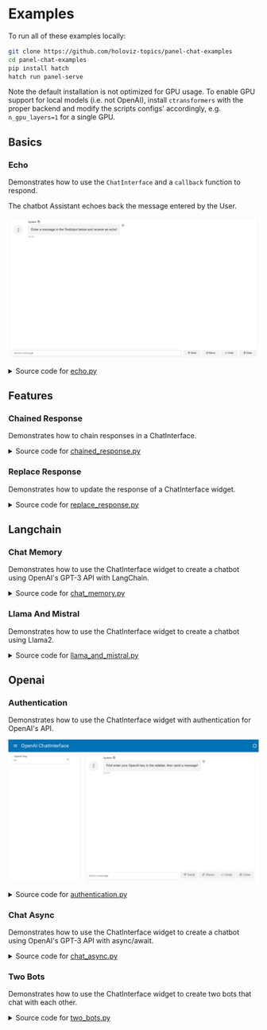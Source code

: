 
# Examples

To run all of these examples locally:

```bash
git clone https://github.com/holoviz-topics/panel-chat-examples
cd panel-chat-examples
pip install hatch
hatch run panel-serve
```

Note the default installation is not optimized for GPU usage. To enable GPU support for local
models (i.e. not OpenAI), install `ctransformers` with the proper backend and modify the
scripts configs' accordingly, e.g. `n_gpu_layers=1` for a single GPU.

## Basics

### Echo

Demonstrates how to use the `ChatInterface` and a `callback` function to respond.

The chatbot Assistant echoes back the message entered by the User.

[<img src="assets/thumbnails/echo.png" alt="Echo" style="max-height: 400px; max-width: 100%;">](examples/basics/echo.py)

<details>
<summary>Source code for <a href='examples/basics/echo.py' target='_blank'>echo.py</a></summary>
```python
"""
Demonstrates how to use the `ChatInterface` and a `callback` function to respond.

The chatbot Assistant echoes back the message entered by the User.
"""

import panel as pn

pn.extension()


def callback(contents: str, user: str, instance: pn.widgets.ChatInterface):
    message = f"Echoing {user}: {contents}"
    return message


chat_interface = pn.widgets.ChatInterface(callback=callback)
chat_interface.send(
    "Enter a message in the TextInput below and receive an echo!",
    user="System",
    respond=False,
)
chat_interface.servable()
```
</details>


### Echo Stream

Demonstrates how to use the `ChatInterface` and a `callback` function to stream back responses.

The chatbot Assistant echoes back the message entered by the User in a *streaming* fashion.

[<img src="assets/thumbnails/echo_stream.png" alt="Echo Stream" style="max-height: 400px; max-width: 100%;">](examples/basics/echo_stream.py)

<details>
<summary>Source code for <a href='examples/basics/echo_stream.py' target='_blank'>echo_stream.py</a></summary>
```python
"""
Demonstrates how to use the `ChatInterface` and a `callback` function to stream back responses.

The chatbot Assistant echoes back the message entered by the User in a *streaming* fashion.
"""


from time import sleep

import panel as pn

pn.extension()


def callback(contents: str, user: str, instance: pn.widgets.ChatInterface):
    sleep(1)
    message = ""
    for char in contents:
        sleep(0.05)
        message += char
        yield message


chat_interface = pn.widgets.ChatInterface(callback=callback)
chat_interface.send(
    "Enter a message in the TextInput below and receive an echo!",
    user="System",
    respond=False,
)
chat_interface.servable()
```
</details>


## Features

### Chained Response

Demonstrates how to chain responses in a ChatInterface.
<details>
<summary>Source code for <a href='examples/features/chained_response.py' target='_blank'>chained_response.py</a></summary>
```python
"""
Demonstrates how to chain responses in a ChatInterface.
"""

from time import sleep

import panel as pn

pn.extension()

ARM_BOT = "Arm Bot"
LEG_BOT = "Leg Bot"


async def callback(contents: str, user: str, instance: pn.widgets.ChatInterface):
    sleep(1)
    if user == "User":
        yield {
            "user": ARM_BOT,
            "avatar": "🦾",
            "value": f"Hey, {LEG_BOT}! Did you hear the user?",
        }
        instance.respond()
    elif user == ARM_BOT:
        user_entry = instance.value[-3]
        user_contents = user_entry.value
        yield {
            "user": LEG_BOT,
            "avatar": "🦿",
            "value": f'Yeah! They said "{user_contents}".',
        }


chat_interface = pn.widgets.ChatInterface(callback=callback)
chat_interface.send("Send a message!", user="System", respond=False)
chat_interface.servable()
```
</details>


### Delayed Placeholder

Demonstrates how to delay the display of the placeholder.
<details>
<summary>Source code for <a href='examples/features/delayed_placeholder.py' target='_blank'>delayed_placeholder.py</a></summary>
```python
"""
Demonstrates how to delay the display of the placeholder.
"""

from asyncio import sleep

import panel as pn

pn.extension()


async def callback(contents: str, user: str, instance: pn.widgets.ChatInterface):
    try:
        seconds = float(contents)
        if 0 < seconds < 10:
            await sleep(seconds)
            return f"Slept {contents} seconds!"
        else:
            return "Please enter a number between 1 and 9!"
    except ValueError:
        return "Please enter a number!"


chat_interface = pn.widgets.ChatInterface(
    callback=callback,
    placeholder_threshold=2,
    placeholder_text="Waiting for reply...",
)
chat_interface.send(
    "Send a number to make the system sleep between 1 and 9 seconds!",
    user="System",
    respond=False,
)
chat_interface.servable()
```
</details>


### Replace Response

Demonstrates how to update the response of a ChatInterface widget.
<details>
<summary>Source code for <a href='examples/features/replace_response.py' target='_blank'>replace_response.py</a></summary>
```python
"""
Demonstrates how to update the response of a ChatInterface widget.
"""

from asyncio import sleep
from random import choice

import panel as pn

pn.extension()


async def callback(contents: str, user: str, instance: pn.widgets.ChatInterface):
    yield "Let me flip the coin for you..."
    await sleep(1)

    characters = "/|\\_"
    index = 0
    for _ in range(0, 28):
        index = (index + 1) % len(characters)
        yield "\r" + characters[index]
        await sleep(0.005)

    result = choice(["heads", "tails"])
    if result in contents.lower():
        yield f"Woohoo, {result}! You win!"
    else:
        yield f"Aw, got {result}. Try again!"


chat_interface = pn.widgets.ChatInterface(
    widgets=[pn.widgets.RadioButtonGroup(options=["Heads!", "Tails!"])],
    callback=callback,
    callback_user="Game Master",
)
chat_interface.send(
    "Select heads or tails, then click send!", user="System", respond=False
)
chat_interface.servable()
```
</details>


### Slim Interface

Demonstrates how to create a slim ChatInterface widget that fits in the sidebar.
<details>
<summary>Source code for <a href='examples/features/slim_interface.py' target='_blank'>slim_interface.py</a></summary>
```python
"""
Demonstrates how to create a slim ChatInterface widget that fits in the sidebar.
"""
import panel as pn

pn.extension()


async def callback(contents: str, user: str, instance: pn.widgets.ChatInterface):
    message = f"Echoing {user}: {contents}"
    return message


chat_interface = pn.widgets.ChatInterface(
    callback=callback,
    show_send=False,
    show_rerun=False,
    show_undo=False,
    show_clear=False,
    show_button_name=False,
    height=875,
    width=475,
)
chat_interface.send("Send a message and hear an echo!", user="System", respond=False)

pn.template.FastListTemplate(
    main=["# Insert the main content here to chat about it; maybe a PDF?"],
    sidebar=[chat_interface],
    sidebar_width=500,
).servable()
```
</details>


## Langchain

### Chat Memory

Demonstrates how to use the ChatInterface widget to create a chatbot using
OpenAI's GPT-3 API with LangChain.
<details>
<summary>Source code for <a href='examples/langchain/chat_memory.py' target='_blank'>chat_memory.py</a></summary>
```python
"""
Demonstrates how to use the ChatInterface widget to create a chatbot using
OpenAI's GPT-3 API with LangChain.
"""

import panel as pn
from langchain.chains import ConversationChain
from langchain.chat_models import ChatOpenAI
from langchain.memory import ConversationBufferMemory

pn.extension()


async def callback(contents: str, user: str, instance: pn.widgets.ChatInterface):
    await chain.apredict(input=contents)


chat_interface = pn.widgets.ChatInterface(callback=callback, callback_user="ChatGPT")
chat_interface.send(
    "Send a message to get a reply from ChatGPT!", user="System", respond=False
)

callback_handler = pn.widgets.langchain.PanelCallbackHandler(
    chat_interface=chat_interface
)
llm = ChatOpenAI(streaming=True, callbacks=[callback_handler])
memory = ConversationBufferMemory()
chain = ConversationChain(llm=llm, memory=memory)
chat_interface.servable()
```
</details>


### Chroma Pdf Qa

Demonstrates how to use the ChatInterface widget to chat about a PDF using
OpenAI's API with LangChain.
<details>
<summary>Source code for <a href='examples/langchain/chroma_pdf_qa.py' target='_blank'>chroma_pdf_qa.py</a></summary>
```python
"""
Demonstrates how to use the ChatInterface widget to chat about a PDF using
OpenAI's API with LangChain.
"""

import os
import tempfile

import panel as pn
from langchain.chains import RetrievalQA
from langchain.document_loaders import PyPDFLoader
from langchain.embeddings import OpenAIEmbeddings
from langchain.llms import OpenAI
from langchain.text_splitter import CharacterTextSplitter
from langchain.vectorstores import Chroma

pn.extension()


def initialize_chain():
    if key_input.value:
        os.environ["OPENAI_API_KEY"] = key_input.value

    selections = (pdf_input.value, k_slider.value, chain_select.value)
    if selections in pn.state.cache:
        return pn.state.cache[selections]

    chat_input.placeholder = "Ask questions here!"

    # load document
    with tempfile.NamedTemporaryFile("wb", delete=False) as f:
        f.write(pdf_input.value)
    file_name = f.name
    loader = PyPDFLoader(file_name)
    documents = loader.load()
    # split the documents into chunks
    text_splitter = CharacterTextSplitter(chunk_size=1000, chunk_overlap=0)
    texts = text_splitter.split_documents(documents)
    # select which embeddings we want to use
    embeddings = OpenAIEmbeddings()
    # create the vectorestore to use as the index
    db = Chroma.from_documents(texts, embeddings)
    # expose this index in a retriever interface
    retriever = db.as_retriever(
        search_type="similarity", search_kwargs={"k": k_slider.value}
    )
    # create a chain to answer questions
    qa = RetrievalQA.from_chain_type(
        llm=OpenAI(),
        chain_type=chain_select.value,
        retriever=retriever,
        return_source_documents=True,
        verbose=True,
    )
    return qa


async def respond(contents, user, chat_interface):
    if not pdf_input.value:
        chat_interface.send(
            {"user": "System", "value": "Please first upload a PDF!"}, respond=False
        )
        return
    elif chat_interface.active == 0:
        chat_interface.active = 1
        chat_interface.active_widget.placeholder = "Ask questions here!"
        yield {"user": "OpenAI", "value": "Let's chat about the PDF!"}
        return

    qa = initialize_chain()
    response = qa({"query": contents})
    answers = pn.Column(response["result"])
    answers.append(pn.layout.Divider())
    for doc in response["source_documents"][::-1]:
        answers.append(f"**Page {doc.metadata['page']}**:")
        answers.append(f"```\n{doc.page_content}\n```")
    yield {"user": "OpenAI", "value": answers}


pdf_input = pn.widgets.FileInput(accept=".pdf", value="", height=50)
key_input = pn.widgets.PasswordInput(
    name="OpenAI Key",
    placeholder="sk-...",
)
k_slider = pn.widgets.IntSlider(
    name="Number of Relevant Chunks", start=1, end=5, step=1, value=2
)
chain_select = pn.widgets.RadioButtonGroup(
    name="Chain Type", options=["stuff", "map_reduce", "refine", "map_rerank"]
)
chat_input = pn.widgets.TextInput(placeholder="First, upload a PDF!")
chat_interface = pn.widgets.ChatInterface(
    callback=respond, sizing_mode="stretch_width", widgets=[pdf_input, chat_input]
)
chat_interface.send(
    {"user": "System", "value": "Please first upload a PDF and click send!"},
    respond=False,
)
template = pn.template.BootstrapTemplate(
    sidebar=[key_input, k_slider, chain_select], main=[chat_interface]
)
template.servable()
```
</details>


### Llama And Mistral

Demonstrates how to use the ChatInterface widget to create a chatbot using
Llama2.
<details>
<summary>Source code for <a href='examples/langchain/llama_and_mistral.py' target='_blank'>llama_and_mistral.py</a></summary>
```python
"""
Demonstrates how to use the ChatInterface widget to create a chatbot using
Llama2.
"""

import panel as pn
from langchain.chains import LLMChain
from langchain.llms import CTransformers
from langchain.prompts import PromptTemplate

pn.extension()

MODEL_KWARGS = {
    "llama": {
        "model": "TheBloke/Llama-2-7b-Chat-GGUF",
        "model_file": "llama-2-7b-chat.Q5_K_M.gguf",
    },
    "mistral": {
        "model": "TheBloke/Mistral-7B-Instruct-v0.1-GGUF",
        "model_file": "mistral-7b-instruct-v0.1.Q4_K_M.gguf",
    },
}
llm_chains = {}

TEMPLATE = """<s>[INST] You are a friendly chat bot who's willing to help answer the user:
{user_input} [/INST] </s>
"""


async def callback(contents: str, user: str, instance: pn.widgets.ChatInterface):
    config = {"max_new_tokens": 256, "temperature": 0.5}

    for model in MODEL_KWARGS:
        if model not in llm_chains:
            llm = CTransformers(**MODEL_KWARGS[model], config=config)
            prompt = PromptTemplate(template=TEMPLATE, input_variables=["user_input"])
            llm_chain = LLMChain(prompt=prompt, llm=llm)
            llm_chains[model] = llm_chain
        instance.send(
            await llm_chains[model].apredict(user_input=contents),
            user=model.title(),
            respond=False,
        )


chat_interface = pn.widgets.ChatInterface(callback=callback)
chat_interface.send(
    "Send a message to get a reply from both Llama 2 and Mistral (7B)!",
    user="System",
    respond=False,
)
chat_interface.servable()
```
</details>


### Math Chain

Demonstrates how to use the ChatInterface widget to create
a math chatbot using OpenAI's text-davinci-003 model with LangChain.
<details>
<summary>Source code for <a href='examples/langchain/math_chain.py' target='_blank'>math_chain.py</a></summary>
```python
"""
Demonstrates how to use the ChatInterface widget to create
a math chatbot using OpenAI's text-davinci-003 model with LangChain.
"""

import panel as pn
from langchain.chains import LLMMathChain
from langchain.llms import OpenAI

pn.extension()


async def callback(contents: str, user: str, instance: pn.widgets.ChatInterface):
    final_answer = await llm_math.arun(question=contents)
    instance.stream(final_answer, entry=instance.value[-1])


chat_interface = pn.widgets.ChatInterface(callback=callback, callback_user="Langchain")
chat_interface.send(
    "Send a message to get a reply from ChatGPT!", user="System", respond=False
)

callback_handler = pn.widgets.langchain.PanelCallbackHandler(
    chat_interface=chat_interface
)
llm = OpenAI(streaming=True, callbacks=[callback_handler])
llm_math = LLMMathChain.from_llm(llm, verbose=True)
chat_interface.servable()
```
</details>


## Openai

### Authentication

Demonstrates how to use the ChatInterface widget with authentication for
OpenAI's API.

[<img src="assets/thumbnails/authentication.png" alt="Authentication" style="max-height: 400px; max-width: 100%;">](examples/openai/authentication.py)

<details>
<summary>Source code for <a href='examples/openai/authentication.py' target='_blank'>authentication.py</a></summary>
```python
"""
Demonstrates how to use the ChatInterface widget with authentication for
OpenAI's API.
"""

import os

import openai
import panel as pn

SYSTEM_KWARGS = dict(
    user="System",
    respond=False,
)


def add_key_to_env(key):
    if not key.startswith("sk-"):
        chat_interface.send("Please enter a valid OpenAI key!", **SYSTEM_KWARGS)
        return

    os.environ["OPENAI_API_KEY"] = key
    chat_interface.send(
        "Your OpenAI key has been set. Feel free to minimize the sidebar.",
        **SYSTEM_KWARGS,
    )
    chat_interface.disabled = False


async def callback(
    contents: str,
    user: str,
    instance: pn.widgets.ChatInterface,
):
    if "OPENAI_API_KEY" not in os.environ:
        yield "Please first set your OpenAI key in the sidebar!"
        return

    response = await openai.ChatCompletion.acreate(
        model="gpt-3.5-turbo",
        messages=[{"role": "user", "content": contents}],
        stream=True,
    )
    message = ""
    async for chunk in response:
        message += chunk["choices"][0]["delta"].get("content", "")
        yield message


key_input = pn.widgets.PasswordInput(placeholder="sk-...", name="OpenAI Key")
pn.bind(add_key_to_env, key=key_input, watch=True)

chat_interface = pn.widgets.ChatInterface(callback=callback, disabled=True)
chat_interface.send(
    "First enter your OpenAI key in the sidebar, then send a message!", **SYSTEM_KWARGS
)

pn.template.MaterialTemplate(
    title="OpenAI ChatInterface",
    sidebar=[key_input],
    main=[chat_interface],
).servable()
```
</details>


### Chat

Demonstrates how to use the ChatInterface widget to create a chatbot using
OpenAI's GPT-3 API.
<details>
<summary>Source code for <a href='examples/openai/chat.py' target='_blank'>chat.py</a></summary>
```python
"""
Demonstrates how to use the ChatInterface widget to create a chatbot using
OpenAI's GPT-3 API.
"""

import openai
import panel as pn

pn.extension()


async def callback(contents: str, user: str, instance: pn.widgets.ChatInterface):
    response = openai.ChatCompletion.create(
        model="gpt-3.5-turbo",
        messages=[{"role": "user", "content": contents}],
        stream=True,
    )
    message = ""
    for chunk in response:
        message += chunk["choices"][0]["delta"].get("content", "")
        yield message


chat_interface = pn.widgets.ChatInterface(callback=callback, callback_user="ChatGPT")
chat_interface.send(
    "Send a message to get a reply from ChatGPT!", user="System", respond=False
)
chat_interface.servable()
```
</details>


### Chat Async

Demonstrates how to use the ChatInterface widget to create a chatbot using
OpenAI's GPT-3 API with async/await.
<details>
<summary>Source code for <a href='examples/openai/chat_async.py' target='_blank'>chat_async.py</a></summary>
```python
"""
Demonstrates how to use the ChatInterface widget to create a chatbot using
OpenAI's GPT-3 API with async/await.
"""

import openai
import panel as pn

pn.extension()


async def callback(contents: str, user: str, instance: pn.widgets.ChatInterface):
    response = await openai.ChatCompletion.acreate(
        model="gpt-3.5-turbo",
        messages=[{"role": "user", "content": contents}],
        stream=True,
    )
    message = ""
    async for chunk in response:
        message += chunk["choices"][0]["delta"].get("content", "")
        yield message


chat_interface = pn.widgets.ChatInterface(callback=callback, callback_user="ChatGPT")
chat_interface.send(
    "Send a message to get a reply from ChatGPT!", user="System", respond=False
)
chat_interface.servable()
```
</details>


### Image

Demonstrates how to use the ChatInterface widget to create an image using
OpenAI's DALL-E API.
<details>
<summary>Source code for <a href='examples/openai/image.py' target='_blank'>image.py</a></summary>
```python
"""
Demonstrates how to use the ChatInterface widget to create an image using
OpenAI's DALL-E API.
"""

import openai
import panel as pn

pn.extension()


def callback(contents: str, user: str, instance: pn.widgets.ChatInterface):
    response = openai.Image.create(prompt=contents, n=1, size="256x256")
    image_url = response["data"][0]["url"]
    return pn.pane.Image(image_url, width=256, height=256)


chat_interface = pn.widgets.ChatInterface(
    callback=callback, callback_user="DALL-E", placeholder_text="Generating..."
)
chat_interface.send(
    "Create an image by providing a prompt!", user="System", respond=False
)
chat_interface.servable()
```
</details>


### Two Bots

Demonstrates how to use the ChatInterface widget to create two bots that
chat with each other.
<details>
<summary>Source code for <a href='examples/openai/two_bots.py' target='_blank'>two_bots.py</a></summary>
```python
"""
Demonstrates how to use the ChatInterface widget to create two bots that
chat with each other.
"""

import openai
import panel as pn

pn.extension()


async def callback(
    contents: str,
    user: str,
    instance: pn.widgets.ChatInterface,
):
    if user in ["User", "Happy Bot"]:
        callback_user = "Nerd Bot"
        callback_avatar = "🤓"
    elif user == "Nerd Bot":
        callback_user = "Happy Bot"
        callback_avatar = "😃"

    prompt = f"Think profoundly about {contents}, then ask a question."
    response = await openai.ChatCompletion.acreate(
        model="gpt-3.5-turbo",
        messages=[{"role": "user", "content": prompt}],
        stream=True,
        max_tokens=250,
        temperature=0.1,
    )
    message = ""
    async for chunk in response:
        message += chunk["choices"][0]["delta"].get("content", "")
        yield {"user": callback_user, "avatar": callback_avatar, "value": message}

    if len(instance.value) % 6 == 0:  # stop at every 6 messages
        instance.send(
            "That's it for now! Thanks for chatting!", user="System", respond=False
        )
        return
    instance.respond()


chat_interface = pn.widgets.ChatInterface(callback=callback)
chat_interface.send(
    "Enter a topic for the bots to discuss! Beware the token usage!",
    user="System",
    respond=False,
)
chat_interface.servable()
```
</details>


### Upload

Demonstrates how to use the ChatInterface widget to create a chatbot
that can generate plots using hvplot.
<details>
<summary>Source code for <a href='examples/openai/upload.py' target='_blank'>upload.py</a></summary>
```python
"""
Demonstrates how to use the ChatInterface widget to create a chatbot
that can generate plots using hvplot.
"""

import re
from typing import Union

import openai
import pandas as pd
import panel as pn
from panel.io.mime_render import exec_with_return

DATAFRAME_PROMPT = """
    Here are the columns in your DataFrame: {columns}.
    Create a plot with hvplot that highlights an interesting
    relationship between the columns with hvplot groupby kwarg.
"""

CODE_REGEX = re.compile(r"```python(.*?)```", re.DOTALL)


async def respond_with_openai(contents: Union[pd.DataFrame, str]):
    # extract the DataFrame
    if isinstance(contents, pd.DataFrame):
        global df
        df = contents
        columns = contents.columns
        message = DATAFRAME_PROMPT.format(columns=columns)
    else:
        message = contents

    response = await openai.ChatCompletion.acreate(
        model="gpt-3.5-turbo",
        messages=[{"role": "user", "content": message}],
        temperature=0,
        max_tokens=500,
        stream=True,
    )
    message = ""
    async for chunk in response:
        message += chunk["choices"][0]["delta"].get("content", "")
        yield {"user": "ChatGPT", "value": message}


async def respond_with_executor(code: str):
    code_block = f"```python\n{code}\n```"
    return {
        "user": "Executor",
        "value": pn.Tabs(
            ("Plot", exec_with_return(code=code, global_context=globals())),
            ("Code", code_block),
        ),
    }


async def callback(
    contents: Union[str, pd.DataFrame],
    name: str,
    instance: pn.widgets.ChatInterface,
):
    if not isinstance(contents, (str, pd.DataFrame)):
        return

    if name == "User":
        async for chunk in respond_with_openai(contents):
            yield chunk
        instance.respond()
    elif CODE_REGEX.search(contents):
        yield await respond_with_executor(CODE_REGEX.search(contents).group(1))


chat_interface = pn.widgets.ChatInterface(
    widgets=[pn.widgets.TextInput(), pn.widgets.FileInput()],
    callback=callback,
)
chat_interface.send(
    "Send a message to ChatGPT or upload a CSV file to get started!",
    user="System",
    respond=False,
)
chat_interface.servable()
```
</details>

